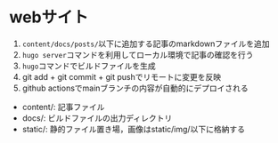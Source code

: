 # webサイト

1. `content/docs/posts/`以下に追加する記事のmarkdownファイルを追加
1. `hugo server`コマンドを利用してローカル環境で記事の確認を行う
1. `hugo`コマンドでビルドファイルを生成
1. git add + git commit + git pushでリモートに変更を反映
1. github actionsでmainブランチの内容が自動的にデプロイされる


- content/: 記事ファイル
- docs/: ビルドファイルの出力ディレクトリ
- static/: 静的ファイル置き場，画像はstatic/img/以下に格納する